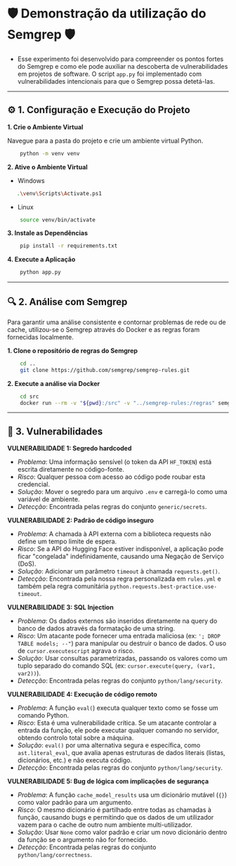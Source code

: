 # 🛡️ Demonstração da utilização do Semgrep 🛡️
- Esse experimento foi desenvolvido para compreender os pontos fortes do Semgrep e como ele pode auxiliar na descoberta de vulnerabilidades em projetos de software. O script `app.py` foi implementado com vulnerabilidades intencionais para que o Semgrep possa detetá-las.
---

## ⚙️ 1. Configuração e Execução do Projeto
**1. Crie o Ambiente Virtual**

   Navegue para a pasta do projeto e crie um ambiente virtual Python.
```bash
    python -m venv venv
```

**2. Ative o Ambiente Virtual**
- Windows
 ```bash
    .\venv\Scripts\Activate.ps1
```
- Linux
```bash
    source venv/bin/activate
```

**3. Instale as Dependências**
```bash
    pip install -r requirements.txt
```

**4. Execute a Aplicação**
```bash
    python app.py
```
----
## 🔍 2. Análise com Semgrep
Para garantir uma análise consistente e contornar problemas de rede ou de cache, utilizou-se o Semgrep através do Docker e as regras foram fornecidas localmente.

**1. Clone o repositório de regras do Semgrep**
```bash
    cd .. 
    git clone https://github.com/semgrep/semgrep-rules.git

```
**2. Execute a análise via Docker**
```bash
    cd src
    docker run --rm -v "${pwd}:/src" -v "../semgrep-rules:/regras" semgrep/semgrep semgrep scan --config "/regras/python" --config "/regras/generic" --config "/src/rules.yml" /src

```
----
## 🚩 3. Vulnerabilidades
**VULNERABILIDADE 1: Segredo hardcoded**
- *Problema*: Uma informação sensível (o token da API `HF_TOKEN`) está escrita diretamente no código-fonte.
- *Risco*: Qualquer pessoa com acesso ao código pode roubar esta credencial.
- *Solução*: Mover o segredo para um arquivo `.env` e carregá-lo como uma variável de ambiente.
- *Detecção*: Encontrada pelas regras do conjunto `generic/secrets`.

**VULNERABILIDADE 2: Padrão de código inseguro**
- *Problema*: A chamada à API externa com a biblioteca requests não define um tempo limite de espera.
- *Risco*: Se a API do Hugging Face estiver indisponível, a aplicação pode ficar "congelada" indefinidamente, causando uma Negação de Serviço (DoS).
- *Solução*: Adicionar um parâmetro `timeout` à chamada `requests.get()`.
- *Detecção*: Encontrada pela nossa regra personalizada em `rules.yml` e também pela regra comunitária `python.requests.best-practice.use-timeout`.

**VULNERABILIDADE 3: SQL Injection**
- *Problema*: Os dados externos são inseridos diretamente na query do banco de dados através da formatação de uma string.
- *Risco*: Um atacante pode fornecer uma entrada maliciosa (ex: `'; DROP TABLE models; --"`) para manipular ou destruir o banco de dados. O uso de `cursor.executescript` agrava o risco.
- *Solução*: Usar consultas parametrizadas, passando os valores como um tuplo separado do comando SQL (ex: `cursor.execute(query, (var1, var2))`).
- *Detecção*: Encontrada pelas regras do conjunto `python/lang/security`.

**VULNERABILIDADE 4: Execução de código remoto**
- *Problema*: A função `eval(`) executa qualquer texto como se fosse um comando Python.
- *Risco*: Esta é uma vulnerabilidade crítica. Se um atacante controlar a entrada da função, ele pode executar qualquer comando no servidor, obtendo controlo total sobre a máquina.
- *Solução*: `eval()` por uma alternativa segura e específica, como `ast.literal_eval`, que avalia apenas estruturas de dados literais (listas, dicionários, etc.) e não executa código.
- *Detecção*: Encontrada pelas regras do conjunto `python/lang/security`.

**VULNERABILIDADE 5: Bug de lógica com implicações de segurança**
- *Problema*:  A função `cache_model_results` usa um dicionário mutável (`{}`) como valor padrão para um argumento.
- *Risco*: O mesmo dicionário é partilhado entre todas as chamadas à função, causando bugs e permitindo que os dados de um utilizador vazem para o cache de outro num ambiente multi-utilizador.
- *Solução*: Usar `None` como valor padrão e criar um novo dicionário dentro da função se o argumento não for fornecido.
- *Detecção*: Encontrada pelas regras do conjunto `python/lang/correctness`.
